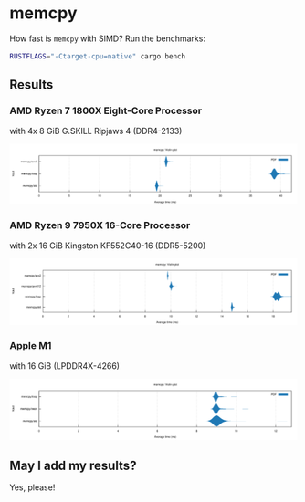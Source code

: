 # memcpy

How fast is `memcpy` with SIMD? Run the benchmarks:

```sh
RUSTFLAGS="-Ctarget-cpu=native" cargo bench
```

## Results

### AMD Ryzen 7 1800X Eight-Core Processor

with 4x 8 GiB G.SKILL Ripjaws 4 (DDR4-2133)

![Performance](results/amd-ryzen-7-1800x-ddr4-32gib-gskill.svg "Performance")

### AMD Ryzen 9 7950X 16-Core Processor

with 2x 16 GiB Kingston KF552C40-16 (DDR5-5200)

![Performance](results/amd-ryzen-9-7950x-ddr5-32gib-kingston.svg "Performance")

### Apple M1

with 16 GiB (LPDDR4X-4266)

![Performance](results/apple-m1-lpddr4x-16gib.svg "Performance")

## May I add my results?

Yes, please!
